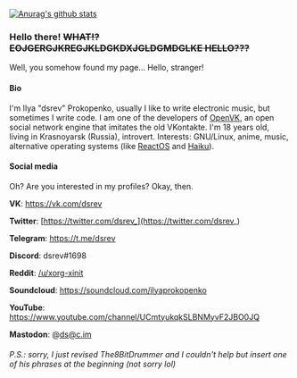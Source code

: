 [![Anurag's github stats](https://github-readme-stats.vercel.app/api?username=dsrev&show_icons=true&count_private=true)](https://github.com/anuraghazra/github-readme-stats)

### Hello there! ~~WHAT!? EOJGERGJKREGJKLDGKDXJGLDGMDGLKE HELLO???~~

Well, you somehow found my page... Hello, stranger!

#### Bio

I'm Ilya "dsrev" Prokopenko, usually I like to write electronic music, but sometimes I write code. I am one of the developers of [OpenVK](https://github.com/openvk/openvk), an open social network engine that imitates the old VKontakte. I'm 18 years old, living in Krasnoyarsk (Russia), introvert. Interests: GNU/Linux, anime, music, alternative operating systems (like [ReactOS](https://reactos.org/) and [Haiku](https://www.haiku-os.org/)).

#### Social media

Oh? Are you interested in my profiles? Okay, then.

**VK**: https://vk.com/dsrev

**Twitter**: [https://twitter.com/dsrev_](https://twitter.com/dsrev_)

**Telegram**: https://t.me/dsrev

**Discord**: dsrev#1698

**Reddit**: [/u/xorg-xinit](https://reddit.com/u/xorg-xinit/)

**Soundcloud**: https://soundcloud.com/ilyaprokopenko

**YouTube**: https://www.youtube.com/channel/UCmtyukqkSLBNMyvF2JBO0JQ

**Mastodon**: @ds@c.im

###### P.S.: sorry, I just revised The8BitDrummer and I couldn't help but insert one of his phrases at the beginning (not sorry lol)
